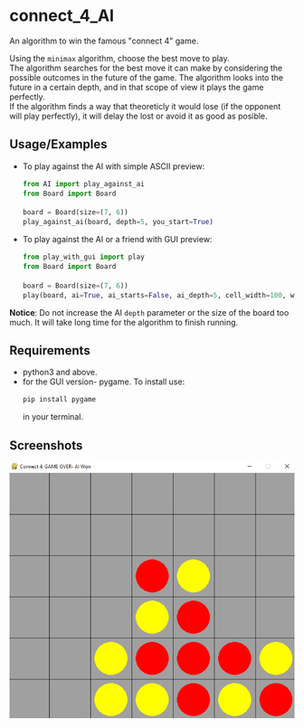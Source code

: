 # connect_4_AI
An algorithm to win the famous "connect 4" game.

Using the `minimax` algorithm, choose the best move to play.<br />
The algorithm searches for the best move it can make by considering the possible outcomes in the future of the game.
The algorithm looks into the future in a certain depth, and in that scope of view it plays the game perfectly.<br />
If the algorithm finds a way that theoreticly it would lose (if the opponent will play perfectly), it will delay the lost or avoid it as good as posible.


## Usage/Examples

- To play against the AI with simple ASCII preview:
    ```python
    from AI import play_against_ai
    from Board import Board

    board = Board(size=(7, 6))
    play_against_ai(board, depth=5, you_start=True)
    ```
    
- To play against the AI or a friend with GUI preview:
    ```python
    from play_with_gui import play
    from Board import Board

    board = Board(size=(7, 6))
    play(board, ai=True, ai_starts=False, ai_depth=5, cell_width=100, wait_between_turns=0)
    ```

**Notice**: Do not increase the AI `depth` parameter or the size of the board too much. It will take long time for the algorithm to finish running.


## Requirements

- python3 and above.
- for the GUI version- pygame.
    To install use:
    ```bash
    pip install pygame
    ```
    in your terminal.


## Screenshots
<img width="700" src="https://github.com/YotamZaiger1/connect_4_AI/blob/master/Screenshot.png">

